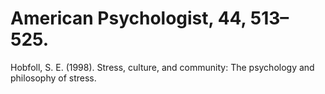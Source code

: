 # American Psychologist, 44, 513–525.

Hobfoll, S. E. (1998). Stress, culture, and community: The psychology and philosophy of stress.